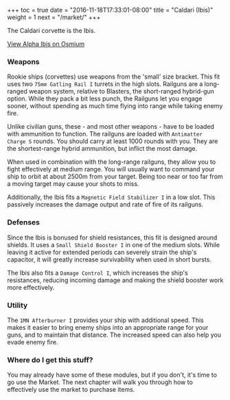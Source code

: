 +++
toc = true
date = "2016-11-18T17:33:01-08:00"
title = "Caldari (Ibis)"
weight = 1
next = "/market/"
+++

The Caldari corvette is the Ibis.

<object type="image/svg+xml" 
	data="https://o.smium.org/api/convert/118274/svg/118274-alpha-ibis.svg?privatetoken=7738987711079383040">
	<a href="https://o.smium.org/loadout/private/118274/7738987711079383040">View Alpha Ibis on Osmium</a></object>

### Weapons

Rookie ships (corvettes) use weapons from the 'small' size bracket.
This fit uses two `75mm Gatling Rail I` turrets in the high slots.
Railguns are a long-ranged weapon system, relative to Blasters, the short-ranged hybrid-gun option.
While they pack a bit less punch, the Railguns let you engage sooner,
without spending as much time flying into range while taking enemy fire.

Unlike civilian guns, these - and most other weapons - have to be loaded with ammunition to function.
The railguns are loaded with `Antimatter Charge S` rounds.
You should carry at least 1000 rounds with you.
They are the shortest-range hybrid ammunition, but inflict the most damage. 

When used in combination with the long-range railguns, they allow you to fight effectively at medium range.
You will usually want to command your ship to orbit at about 2500m from your target.
Being too near or too far from a moving target may cause your shots to miss.

Additionally, the Ibis fits a `Magnetic Field Stabilizer I` in a low slot.
This passively increases the damage output and rate of fire of its railguns.

### Defenses

Since the Ibis is bonused for shield resistances, this fit is designed around shields.
It uses a `Small Shield Booster I` in one of the medium slots.
While leaving it active for extended periods can severely strain the ship's capacitor,
it will greatly increase survivability when used in short bursts.

The Ibis also fits a `Damage Control I`, which increases the ship's resistances, 
reducing incoming damage and making the shield booster work more effectively.

### Utility

The `1MN Afterburner I` provides your ship with additional speed. 
This makes it easier to bring enemy ships into an appropriate range for your guns,
and to maintain that distance.  The increased speed can also help you evade enemy fire.

### Where do I get this stuff?

You may already have some of these modules, but if you don't, it's time to go use the Market.
The next chapter will walk you through how to effectively use the market to purchase items.
